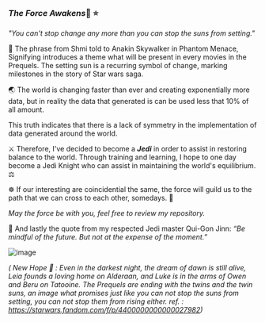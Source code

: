 ### __*The Force Awakens*__:stars:	:star:



*"You can't stop change any more than you can stop the suns from setting."*

:crescent_moon:  The phrase from Shmi told to Anakin Skywalker in Phantom Menace, Signifying introduces a theme what will be present in every movies in the Prequels.
The setting sun is a recurring symbol of change, marking milestones in the story of Star wars saga.

:earth_asia:	The world is changing faster than ever and creating exponentially more data, but in reality the data that generated is can be used less that 10% of all amount.

This truth indicates that there is a lack of symmetry in the implementation of data generated around the world.

:crossed_swords: Therefore, I've decided to become a __*Jedi*__ in order to assist in restoring balance to the world.
Through training and learning, I hope to one day become a Jedi Knight who can assist in maintaining the world's equilibrium. :balance_scale:

:wheel_of_dharma: If our interesting are coincidential the same, the force will guild us to the path that we can cross to each other, somedays. :twisted_rightwards_arrows:

*May the force be with you,
feel free to review my repository.*

:gem: And lastly the quote from my respected Jedi master Qui-Gon Jinn: *“Be mindful of the future. But not at the expense of the moment.”*


     
![image](https://user-images.githubusercontent.com/99895394/159150291-d15262e7-5f2e-4576-a4ce-fe0e17aa1497.png)


*( New Hope :sunrise_over_mountains: : Even in the darkest night, the dream of dawn is still alive, Leia founds a loving home on Alderaan, and Luke is in the arms of Owen and Beru on Tatooine. The Prequels are ending with the twins and the twin suns, an image what promises just like you can not stop the suns from setting, you can not stop them from rising either. ref. : https://starwars.fandom.com/f/p/4400000000000027982)*

<!---
BentoSkywalker/BentoSkywalker is a ✨ special ✨ repository because its `README.md` (this file) appears on your GitHub profile.
You can click the Preview link to take a look at your changes.
--->
